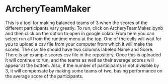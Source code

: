 # ArcheryTeamMaker

This is a tool for making balanced teams of 3 when the scores of the different participants vary greatly.  To run, click on ArcheryTeamMaker.ipynb and then click on the option to open in google colab.  From here you can select run all from the runtime menu at the top.  One of the cells will wait for you to upload a csv file from your computer from which it will make the scores.  The csv file should have two columns labeled Name and Score.  There is an example scores csv file in the repository.  Once this is uploaded it will continue to run, and the teams as well as their average scores will appear at the bottom.  Also, if the number of participants is not divisible by 3, it will compensate by making some teams of two, basing performance on the average score of the participants.  

